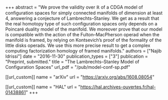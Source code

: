 +++
abstract = "We prove the validity over ℝ of a CDGA model of configuration spaces for simply connected manifolds of dimension at least 4, answering a conjecture of Lambrechts–Stanley. We get as a result that the real homotopy type of such configuration spaces only depends on a Poincaré duality model of the manifold. We moreover prove that our model is compatible with the action of the Fulton–MacPherson operad when the manifold is framed, by relying on Kontsevich’s proof of the formality of the little disks operads. We use this more precise result to get a complex computing factorization homology of framed manifolds."
authors = ["Najib Idrissi"]
date = "2016-11-30"
publication_types = ["3"]
publication = "Preprint, submitted."
title = "The Lambrechts–Stanley Model of Configuration Spaces"
url_pdf = "/pub/model-conf-sp.pdf"

[[url_custom]]
name = "arXiv"
url = "https://arxiv.org/abs/1608.08054"

[[url_custom]]
name = "HAL"
url = "https://hal.archives-ouvertes.fr/hal-01438861"
+++
